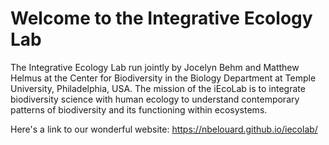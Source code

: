 # Welcome to the Integrative Ecology Lab

The Integrative Ecology Lab run jointly by Jocelyn Behm and Matthew Helmus at the Center for Biodiversity in the Biology Department at Temple University, Philadelphia, USA. The mission of the iEcoLab is to integrate biodiversity science with human ecology to understand contemporary patterns of biodiversity and its functioning within ecosystems.

Here's a link to our wonderful website: https://nbelouard.github.io/iecolab/
